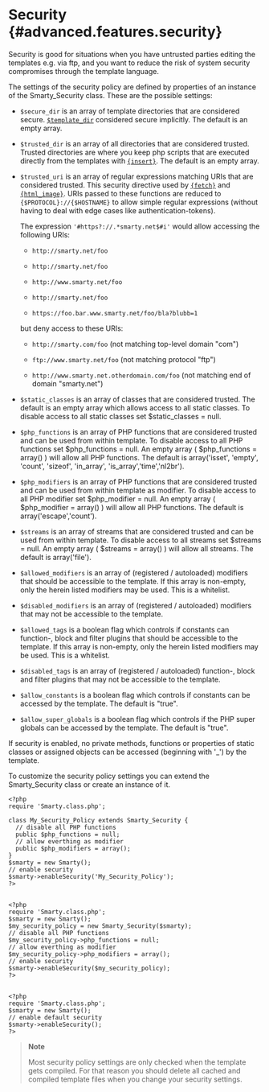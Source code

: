 Security {#advanced.features.security}
========

Security is good for situations when you have untrusted parties editing
the templates e.g. via ftp, and you want to reduce the risk of system
security compromises through the template language.

The settings of the security policy are defined by properties of an
instance of the Smarty\_Security class. These are the possible settings:

- `$secure_dir` is an array of template directories that are
  considered secure. [`$template_dir`](#variable.template.dir)
  considered secure implicitly. The default is an empty array.

- `$trusted_dir` is an array of all directories that are considered
  trusted. Trusted directories are where you keep php scripts that are
  executed directly from the templates with
  [`{insert}`](#language.function.insert.php). The default is an
  empty array.

- `$trusted_uri` is an array of regular expressions matching URIs that
  are considered trusted. This security directive used by
  [`{fetch}`](#language.function.fetch) and
  [`{html_image}`](#language.function.html.image). URIs passed to
  these functions are reduced to `{$PROTOCOL}://{$HOSTNAME}` to allow
  simple regular expressions (without having to deal with edge cases
  like authentication-tokens).

  The expression `'#https?://.*smarty.net$#i'` would allow accessing
  the following URIs:

  - `http://smarty.net/foo`

  - `http://smarty.net/foo`

  - `http://www.smarty.net/foo`

  - `http://smarty.net/foo`

  - `https://foo.bar.www.smarty.net/foo/bla?blubb=1`

  but deny access to these URIs:

  - `http://smarty.com/foo` (not matching top-level domain \"com\")

  - `ftp://www.smarty.net/foo` (not matching protocol \"ftp\")

  - `http://www.smarty.net.otherdomain.com/foo` (not matching end of
    domain \"smarty.net\")

- `$static_classes` is an array of classes that are considered
  trusted. The default is an empty array which allows access to all
  static classes. To disable access to all static classes set
  \$static\_classes = null.

- `$php_functions` is an array of PHP functions that are considered
  trusted and can be used from within template. To disable access to
  all PHP functions set \$php\_functions = null. An empty array (
  \$php\_functions = array() ) will allow all PHP functions. The
  default is array(\'isset\', \'empty\', \'count\', \'sizeof\',
  \'in\_array\', \'is\_array\',\'time\',\'nl2br\').

- `$php_modifiers` is an array of PHP functions that are considered
  trusted and can be used from within template as modifier. To disable
  access to all PHP modifier set \$php\_modifier = null. An empty
  array ( \$php\_modifier = array() ) will allow all PHP functions.
  The default is array(\'escape\',\'count\').

- `$streams` is an array of streams that are considered trusted and
  can be used from within template. To disable access to all streams
  set \$streams = null. An empty array ( \$streams = array() ) will
  allow all streams. The default is array(\'file\').

- `$allowed_modifiers` is an array of (registered / autoloaded)
  modifiers that should be accessible to the template. If this array
  is non-empty, only the herein listed modifiers may be used. This is
  a whitelist.

- `$disabled_modifiers` is an array of (registered / autoloaded)
  modifiers that may not be accessible to the template.

- `$allowed_tags` is a boolean flag which controls if constants can
  function-, block and filter plugins that should be accessible to the
  template. If this array is non-empty, only the herein listed
  modifiers may be used. This is a whitelist.

- `$disabled_tags` is an array of (registered / autoloaded) function-,
  block and filter plugins that may not be accessible to the template.

- `$allow_constants` is a boolean flag which controls if constants can
  be accessed by the template. The default is \"true\".

- `$allow_super_globals` is a boolean flag which controls if the PHP
  super globals can be accessed by the template. The default is
  \"true\".

If security is enabled, no private methods, functions or properties of
static classes or assigned objects can be accessed (beginning with
\'\_\') by the template.

To customize the security policy settings you can extend the
Smarty\_Security class or create an instance of it.

    <?php
    require 'Smarty.class.php';

    class My_Security_Policy extends Smarty_Security {
      // disable all PHP functions
      public $php_functions = null;
      // allow everthing as modifier
      public $php_modifiers = array();
    }
    $smarty = new Smarty();
    // enable security
    $smarty->enableSecurity('My_Security_Policy');
    ?>


    <?php
    require 'Smarty.class.php';
    $smarty = new Smarty();
    $my_security_policy = new Smarty_Security($smarty);
    // disable all PHP functions
    $my_security_policy->php_functions = null;
    // allow everthing as modifier
    $my_security_policy->php_modifiers = array();
    // enable security
    $smarty->enableSecurity($my_security_policy);
    ?>


    <?php
    require 'Smarty.class.php';
    $smarty = new Smarty();
    // enable default security
    $smarty->enableSecurity();
    ?>

> **Note**
>
> Most security policy settings are only checked when the template gets
> compiled. For that reason you should delete all cached and compiled
> template files when you change your security settings.

